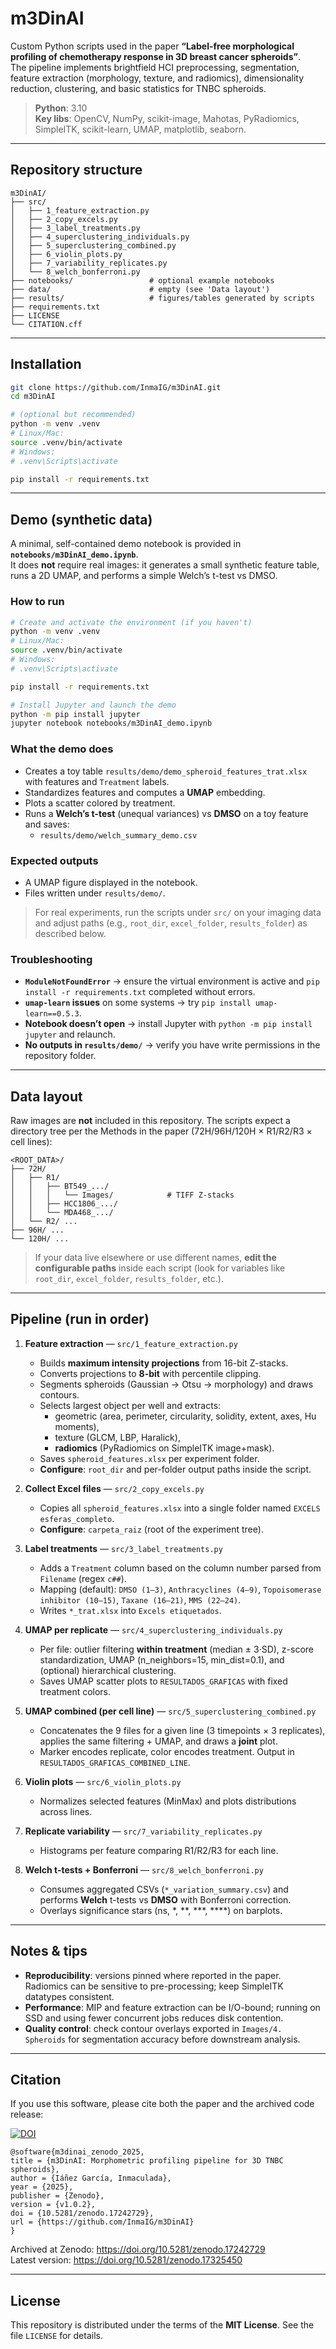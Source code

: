 
# m3DinAI

Custom Python scripts used in the paper **“Label-free morphological profiling of chemotherapy response in 3D breast cancer spheroids”**.  
The pipeline implements brightfield HCI preprocessing, segmentation, feature extraction (morphology, texture, and radiomics), dimensionality reduction, clustering, and basic statistics for TNBC spheroids.

> **Python**: 3.10  
> **Key libs**: OpenCV, NumPy, scikit-image, Mahotas, PyRadiomics, SimpleITK, scikit-learn, UMAP, matplotlib, seaborn.

---

## Repository structure

```
m3DinAI/
├── src/
│   ├── 1_feature_extraction.py
│   ├── 2_copy_excels.py
│   ├── 3_label_treatments.py
│   ├── 4_superclustering_individuals.py
│   ├── 5_superclustering_combined.py
│   ├── 6_violin_plots.py
│   ├── 7_variability_replicates.py
│   └── 8_welch_bonferroni.py
├── notebooks/                 # optional example notebooks
├── data/                      # empty (see 'Data layout')
├── results/                   # figures/tables generated by scripts
├── requirements.txt
├── LICENSE
└── CITATION.cff
```

---

## Installation

```bash
git clone https://github.com/InmaIG/m3DinAI.git
cd m3DinAI

# (optional but recommended)
python -m venv .venv
# Linux/Mac:
source .venv/bin/activate
# Windows:
# .venv\Scripts\activate

pip install -r requirements.txt
```

---

## Demo (synthetic data)

A minimal, self-contained demo notebook is provided in **`notebooks/m3DinAI_demo.ipynb`**.  
It does **not** require real images: it generates a small synthetic feature table, runs a 2D UMAP, and performs a simple Welch’s t-test vs DMSO.

### How to run
```bash
# Create and activate the environment (if you haven't)
python -m venv .venv
# Linux/Mac:
source .venv/bin/activate
# Windows:
# .venv\Scripts\activate

pip install -r requirements.txt

# Install Jupyter and launch the demo
python -m pip install jupyter
jupyter notebook notebooks/m3DinAI_demo.ipynb
```

### What the demo does
- Creates a toy table `results/demo/demo_spheroid_features_trat.xlsx` with features and `Treatment` labels.
- Standardizes features and computes a **UMAP** embedding.
- Plots a scatter colored by treatment.
- Runs a **Welch’s t-test** (unequal variances) vs **DMSO** on a toy feature and saves:
  - `results/demo/welch_summary_demo.csv`

### Expected outputs
- A UMAP figure displayed in the notebook.
- Files written under `results/demo/`.

> For real experiments, run the scripts under `src/` on your imaging data and adjust paths (e.g., `root_dir`, `excel_folder`, `results_folder`) as described below.

### Troubleshooting
- **`ModuleNotFoundError`** → ensure the virtual environment is active and `pip install -r requirements.txt` completed without errors.
- **`umap-learn` issues** on some systems → try `pip install umap-learn==0.5.3`.
- **Notebook doesn’t open** → install Jupyter with `python -m pip install jupyter` and relaunch.
- **No outputs in `results/demo/`** → verify you have write permissions in the repository folder.

---

## Data layout

Raw images are **not** included in this repository. The scripts expect a directory tree per the Methods in the paper (72H/96H/120H × R1/R2/R3 × cell lines):

```
<ROOT_DATA>/
├── 72H/
│   ├── R1/
│   │   ├── BT549_.../
│   │   │   └── Images/            # TIFF Z-stacks
│   │   ├── HCC1806_.../
│   │   └── MDA468_.../
│   └── R2/ ...
├── 96H/ ...
└── 120H/ ...
```

> If your data live elsewhere or use different names, **edit the configurable paths** inside each script (look for variables like `root_dir`, `excel_folder`, `results_folder`, etc.).

---

## Pipeline (run in order)

1) **Feature extraction** — `src/1_feature_extraction.py`  
   - Builds **maximum intensity projections** from 16-bit Z-stacks.
   - Converts projections to **8-bit** with percentile clipping.
   - Segments spheroids (Gaussian → Otsu → morphology) and draws contours.
   - Selects largest object per well and extracts:
     - geometric (area, perimeter, circularity, solidity, extent, axes, Hu moments),
     - texture (GLCM, LBP, Haralick),
     - **radiomics** (PyRadiomics on SimpleITK image+mask).
   - Saves `spheroid_features.xlsx` per experiment folder.
   - **Configure**: `root_dir` and per-folder output paths inside the script.

2) **Collect Excel files** — `src/2_copy_excels.py`  
   - Copies all `spheroid_features.xlsx` into a single folder named `EXCELS esferas_completo`.
   - **Configure**: `carpeta_raiz` (root of the experiment tree).

3) **Label treatments** — `src/3_label_treatments.py`  
   - Adds a `Treatment` column based on the column number parsed from `Filename` (regex `c##`).
   - Mapping (default): `DMSO (1–3)`, `Anthracyclines (4–9)`, `Topoisomerase inhibitor (10–15)`, `Taxane (16–21)`, `MMS (22–24)`.
   - Writes `*_trat.xlsx` into `Excels etiquetados`.

4) **UMAP per replicate** — `src/4_superclustering_individuals.py`  
   - Per file: outlier filtering **within treatment** (median ± 3·SD), z-score standardization, UMAP (n_neighbors=15, min_dist=0.1), and (optional) hierarchical clustering.
   - Saves UMAP scatter plots to `RESULTADOS_GRAFICAS` with fixed treatment colors.

5) **UMAP combined (per cell line)** — `src/5_superclustering_combined.py`  
   - Concatenates the 9 files for a given line (3 timepoints × 3 replicates), applies the same filtering + UMAP, and draws a **joint** plot.
   - Marker encodes replicate, color encodes treatment. Output in `RESULTADOS_GRAFICAS_COMBINED_LINE`.

6) **Violin plots** — `src/6_violin_plots.py`  
   - Normalizes selected features (MinMax) and plots distributions across lines.

7) **Replicate variability** — `src/7_variability_replicates.py`  
   - Histograms per feature comparing R1/R2/R3 for each line.

8) **Welch t-tests + Bonferroni** — `src/8_welch_bonferroni.py`  
   - Consumes aggregated CSVs (`*_variation_summary.csv`) and performs **Welch** t-tests vs **DMSO** with Bonferroni correction.
   - Overlays significance stars (ns, *, **, ***, ****) on barplots.

---

## Notes & tips

- **Reproducibility**: versions pinned where reported in the paper. Radiomics can be sensitive to pre-processing; keep SimpleITK datatypes consistent.
- **Performance**: MIP and feature extraction can be I/O-bound; running on SSD and using fewer concurrent jobs reduces disk contention.
- **Quality control**: check contour overlays exported in `Images/4. Spheroids` for segmentation accuracy before downstream analysis.

---

## Citation

If you use this software, please cite both the paper and the archived code release:

[![DOI](https://zenodo.org/badge/DOI/10.5281/zenodo.17242729.svg)](https://doi.org/10.5281/zenodo.17242729)

```
@software{m3dinai_zenodo_2025,
title = {m3DinAI: Morphometric profiling pipeline for 3D TNBC spheroids},
author = {Iáñez García, Inmaculada},
year = {2025},
publisher = {Zenodo},
version = {v1.0.2},
doi = {10.5281/zenodo.17242729},
url = {https://github.com/InmaIG/m3DinAI}
}
```

Archived at Zenodo: https://doi.org/10.5281/zenodo.17242729  
Latest version: https://doi.org/10.5281/zenodo.17325450

---

## License

This repository is distributed under the terms of the **MIT License**. See the file `LICENSE` for details.
